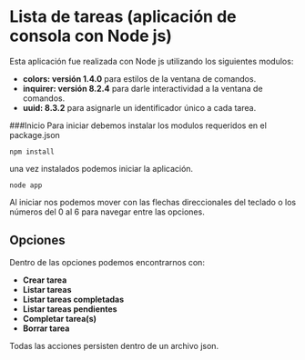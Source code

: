 # Lista de tareas (aplicación de consola con Node js)

Esta aplicación fue realizada con Node js utilizando los siguientes modulos:
* **colors: versión 1.4.0** para estilos de la ventana de comandos.
* **inquirer: versión 8.2.4** para darle interactividad a la ventana de comandos.
* **uuid: 8.3.2** para asignarle un identificador único a cada tarea.

###Inicio
Para iniciar debemos instalar los modulos requeridos en el package.json

`npm install`

una vez instalados  podemos iniciar la aplicación.

`node app`

Al iniciar nos podemos mover con las flechas direccionales del teclado o los números del 0 al 6 para navegar entre las opciones.

## Opciones
Dentro de las opciones podemos encontrarnos con: 
* **Crear tarea** 
* **Listar tareas**
* **Listar tareas completadas**
* **Listar tareas pendientes**
* **Completar tarea(s)**
* **Borrar tarea**

Todas las acciones persisten dentro de un archivo json.